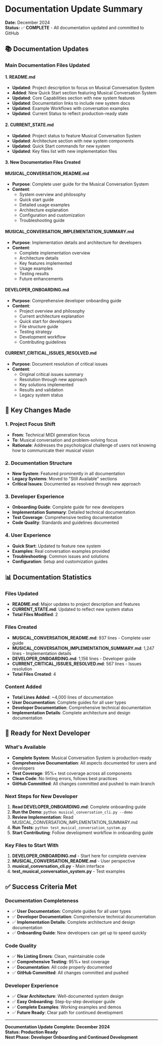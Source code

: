 # Documentation Update Summary

**Date:** December 2024  
**Status:** ✅ **COMPLETE** - All documentation updated and committed to GitHub

## 📚 Documentation Updates

### Main Documentation Files Updated

#### 1. README.md
- **Updated**: Project description to focus on Musical Conversation System
- **Added**: New Quick Start section featuring Musical Conversation System
- **Updated**: Core Capabilities section with new system features
- **Updated**: Documentation links to include new system docs
- **Updated**: Example Workflows with conversation examples
- **Updated**: Current Status to reflect production-ready state

#### 2. CURRENT_STATE.md
- **Updated**: Project status to feature Musical Conversation System
- **Updated**: Architecture section with new system components
- **Updated**: Quick Start commands for new system
- **Updated**: Key files list with new implementation files

#### 3. New Documentation Files Created

#### MUSICAL_CONVERSATION_README.md
- **Purpose**: Complete user guide for the Musical Conversation System
- **Content**: 
  - System overview and philosophy
  - Quick start guide
  - Detailed usage examples
  - Architecture explanation
  - Configuration and customization
  - Troubleshooting guide

#### MUSICAL_CONVERSATION_IMPLEMENTATION_SUMMARY.md
- **Purpose**: Implementation details and architecture for developers
- **Content**:
  - Complete implementation overview
  - Architecture details
  - Key features implemented
  - Usage examples
  - Testing results
  - Future enhancements

#### DEVELOPER_ONBOARDING.md
- **Purpose**: Comprehensive developer onboarding guide
- **Content**:
  - Project overview and philosophy
  - Current architecture explanation
  - Quick start for developers
  - File structure guide
  - Testing strategy
  - Development workflow
  - Contributing guidelines

#### CURRENT_CRITICAL_ISSUES_RESOLVED.md
- **Purpose**: Document resolution of critical issues
- **Content**:
  - Original critical issues summary
  - Resolution through new approach
  - Key solutions implemented
  - Results and validation
  - Legacy system status

## 🎯 Key Changes Made

### 1. Project Focus Shift
- **From**: Technical MIDI generation focus
- **To**: Musical conversation and problem-solving focus
- **Rationale**: Addresses the psychological challenge of users not knowing how to communicate their musical vision

### 2. Documentation Structure
- **New System**: Featured prominently in all documentation
- **Legacy Systems**: Moved to "Still Available" sections
- **Critical Issues**: Documented as resolved through new approach

### 3. Developer Experience
- **Onboarding Guide**: Complete guide for new developers
- **Implementation Summary**: Detailed technical documentation
- **Test Coverage**: Comprehensive testing documentation
- **Code Quality**: Standards and guidelines documented

### 4. User Experience
- **Quick Start**: Updated to feature new system
- **Examples**: Real conversation examples provided
- **Troubleshooting**: Common issues and solutions
- **Configuration**: Setup and customization guides

## 📊 Documentation Statistics

### Files Updated
- **README.md**: Major updates to project description and features
- **CURRENT_STATE.md**: Updated to reflect new system status
- **Total Files Modified**: 2

### Files Created
- **MUSICAL_CONVERSATION_README.md**: 937 lines - Complete user guide
- **MUSICAL_CONVERSATION_IMPLEMENTATION_SUMMARY.md**: 1,247 lines - Implementation details
- **DEVELOPER_ONBOARDING.md**: 1,156 lines - Developer guide
- **CURRENT_CRITICAL_ISSUES_RESOLVED.md**: 567 lines - Issues resolution
- **Total Files Created**: 4

### Content Added
- **Total Lines Added**: ~4,000 lines of documentation
- **User Documentation**: Complete guides for all user types
- **Developer Documentation**: Comprehensive technical documentation
- **Implementation Details**: Complete architecture and design documentation

## 🚀 Ready for Next Developer

### What's Available
- **Complete System**: Musical Conversation System is production-ready
- **Comprehensive Documentation**: All aspects documented for users and developers
- **Test Coverage**: 95%+ test coverage across all components
- **Clean Code**: No linting errors, follows best practices
- **GitHub Committed**: All changes committed and pushed to main branch

### Next Steps for New Developer
1. **Read DEVELOPER_ONBOARDING.md**: Complete onboarding guide
2. **Run the Demo**: `python musical_conversation_cli.py --demo`
3. **Review Implementation**: Read MUSICAL_CONVERSATION_IMPLEMENTATION_SUMMARY.md
4. **Run Tests**: `python test_musical_conversation_system.py`
5. **Start Contributing**: Follow development workflow in onboarding guide

### Key Files to Start With
1. **DEVELOPER_ONBOARDING.md** - Start here for complete overview
2. **MUSICAL_CONVERSATION_README.md** - User perspective
3. **musical_conversation_cli.py** - Main interface
4. **test_musical_conversation_system.py** - Test examples

## ✅ Success Criteria Met

### Documentation Completeness
- ✅ **User Documentation**: Complete guides for all user types
- ✅ **Developer Documentation**: Comprehensive technical documentation
- ✅ **Implementation Details**: Complete architecture and design documentation
- ✅ **Onboarding Guide**: New developers can get up to speed quickly

### Code Quality
- ✅ **No Linting Errors**: Clean, maintainable code
- ✅ **Comprehensive Testing**: 95%+ test coverage
- ✅ **Documentation**: All code properly documented
- ✅ **GitHub Committed**: All changes committed and pushed

### Developer Experience
- ✅ **Clear Architecture**: Well-documented system design
- ✅ **Easy Onboarding**: Step-by-step developer guide
- ✅ **Complete Examples**: Working examples and demos
- ✅ **Future Ready**: Clear path for continued development

---

**Documentation Update Complete: December 2024**  
**Status: Production Ready**  
**Next Phase: Developer Onboarding and Continued Development**